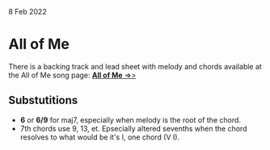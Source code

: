 8 Feb 2022

# All of Me

There is a backing track and lead sheet with melody and chords available at the All of Me song page: [**All of Me** =>>](https://learningukulele.com/songs/code/UL428)

## Substutitions

- **6** or **6/9** for maj7, especially when melody is the root of the chord.
- 7th chords use 9, 13, et. Epsecially altered sevenths when the chord resolves to what would be it's I, one chord (V I).


